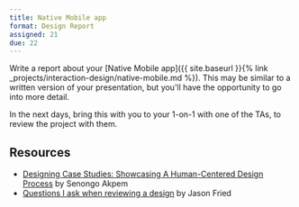```yaml
---
title: Native Mobile app
format: Design Report
assigned: 21
due: 22
---
```


Write a report about your [Native Mobile app]({{ site.baseurl }}{% link _projects/interaction-design/native-mobile.md %}). This may be similar to a written version of your presentation, but you'll have the opportunity to go into more detail.

In the next days, bring this with you to your 1-on-1 with one of the TAs, to review the project with them.

Resources
---------

- [Designing Case Studies: Showcasing A Human-Centered Design Process](https://www.smashingmagazine.com/2015/02/designing-case-studies-human-centered-design-process/) by Senongo Akpem
- [Questions I ask when reviewing a design](https://signalvnoise.com/posts/3024-questions-i-ask-when-reviewing-a-design) by Jason Fried
